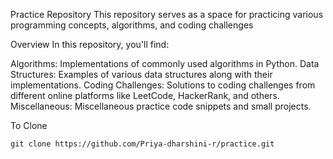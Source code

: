 Practice Repository
This repository serves as a space for practicing various programming concepts, algorithms, and coding challenges

Overview
In this repository, you'll find:

Algorithms: Implementations of commonly used algorithms in Python.
Data Structures: Examples of various data structures along with their implementations.
Coding Challenges: Solutions to coding challenges from different online platforms like LeetCode, HackerRank, and others.
Miscellaneous: Miscellaneous practice code snippets and small projects.

To Clone

```
git clone https://github.com/Priya-dharshini-r/practice.git
```
